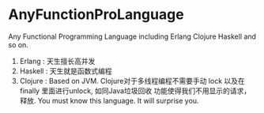 # AnyFunctionProLanguage
Any Functional Programming Language including Erlang Clojure Haskell and so on.

  1.   Erlang : 天生擅长高并发
  2.   Haskell : 天生就是函数式编程
  3.   Clojure : Based on JVM.
       Clojure对于多线程编程不需要手动 lock 以及在 finally 里面进行unlock, 如同Java垃圾回收
       功能使得我们不用显示的请求，释放. You must know this language. It will surprise you.

